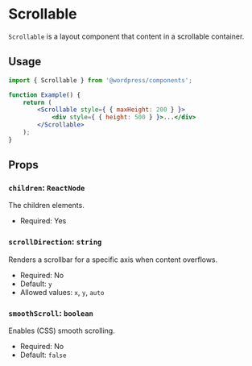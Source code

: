 # Scrollable

`Scrollable` is a layout component that content in a scrollable container.

## Usage

```jsx
import { Scrollable } from '@wordpress/components';

function Example() {
	return (
		<Scrollable style={ { maxHeight: 200 } }>
			<div style={ { height: 500 } }>...</div>
		</Scrollable>
	);
}
```

## Props

### `children`: `ReactNode`

The children elements.

-   Required: Yes

### `scrollDirection`: `string`

Renders a scrollbar for a specific axis when content overflows.

-   Required: No
-   Default: `y`
-   Allowed values: `x`, `y`, `auto`

### `smoothScroll`: `boolean`

Enables (CSS) smooth scrolling.

-   Required: No
-   Default: `false`
